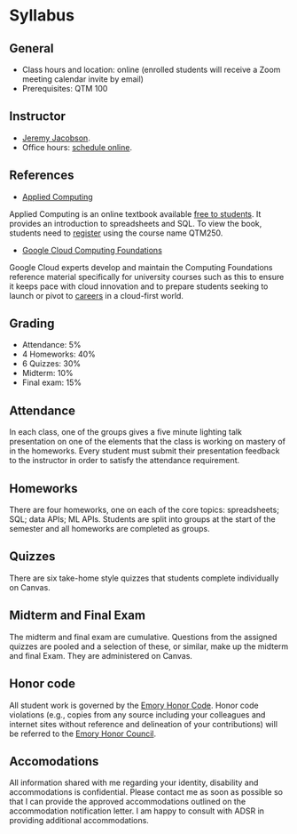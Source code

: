 Syllabus
=====

## General

* Class hours and location: online (enrolled students will receive a Zoom meeting calendar invite by email)
* Prerequisites: QTM 100

## Instructor

* [Jeremy Jacobson](http://www.quantitative.emory.edu/about/ourfaculty/faculty/jacobson-jeremy.html).
* Office hours: [schedule online](https://outlook.office365.com/owa/calendar/DrJacobsonsOfficeHours@mscloud.emory.net/bookings/).

## References
* [Applied Computing](https://runestone.academy/runestone/books/published/ac1/index.html)

Applied Computing is an online textbook available [free to students](https://runestone.academy/). It provides an introduction to spreadsheets and SQL. To view the book, students need to [register](https://runestone.academy/runestone/default/user/register) using the course name QTM250. 

* [Google Cloud Computing Foundations](https://edu.google.com/programs/cloud-computing-curriculum/?modal_active=none)

Google Cloud experts develop and maintain the Computing Foundations reference material specifically for university courses such as this to ensure it keeps pace with cloud innovation and to prepare students seeking to launch or pivot to [careers](https://careers.google.com/students/) in a cloud-first world. 

## Grading
* Attendance: 5%
* 4 Homeworks: 40%
* 6 Quizzes: 30%
* Midterm: 10%
* Final exam: 15%

## Attendance
In each class, one of the groups gives a five minute lighting talk presentation on one of the elements that the class is working on mastery of in the homeworks.
Every student must submit their presentation feedback to the instructor in order to satisfy the attendance requirement.

## Homeworks
There are four homeworks, one on each of the core topics: spreadsheets; SQL; data APIs; ML APIs. Students are split into groups at the start of the semester and all homeworks are completed as groups. 

## Quizzes
There are six take-home style quizzes that students complete individually on Canvas.

## Midterm and Final Exam
The midterm and final exam are cumulative. Questions from the assigned quizzes are pooled and a selection of these, or similar, make up the midterm and final Exam. They are administered on Canvas.

## Honor code
All student work is governed by the [Emory Honor Code](http://catalog.college.emory.edu/academic/policies-regulations/honor-code.html). Honor code violations (e.g., copies from any source including your colleagues and internet sites without reference and delineation of your contributions) will be referred to the [Emory Honor Council](http://college.emory.edu/oue/current-students/honor-council.html).

## Accomodations
All information shared with me regarding your identity, disability and accommodations is confidential. Please contact me as soon as possible so that I can provide the approved accommodations outlined on the accommodation notification letter. I am happy to consult with ADSR in providing additional accommodations.
